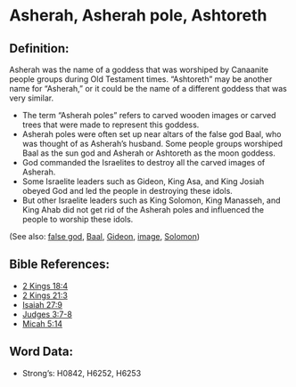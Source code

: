 # Asherah, Asherah pole, Ashtoreth

## Definition:

Asherah was the name of a goddess that was worshiped by Canaanite people groups during Old Testament times. “Ashtoreth” may be another name for “Asherah,” or it could be the name of a different goddess that was very similar.

* The term “Asherah poles” refers to carved wooden images or carved trees that were made to represent this goddess.
* Asherah poles were often set up near altars of the false god Baal, who was thought of as Asherah’s husband. Some people groups worshiped Baal as the sun god and Asherah or Ashtoreth as the moon goddess.
* God commanded the Israelites to destroy all the carved images of Asherah.
* Some Israelite leaders such as Gideon, King Asa, and King Josiah obeyed God and led the people in destroying these idols.
* But other Israelite leaders such as King Solomon, King Manasseh, and King Ahab did not get rid of the Asherah poles and influenced the people to worship these idols.

(See also: [false god](../kt/falsegod.md), [Baal](../names/baal.md), [Gideon](../names/gideon.md), [image](../other/image.md), [Solomon](../names/solomon.md))

## Bible References:

* [2 Kings 18:4](rc://en/tn/help/2ki/18/04)
* [2 Kings 21:3](rc://en/tn/help/2ki/21/03)
* [Isaiah 27:9](rc://en/tn/help/isa/27/9)
* [Judges 3:7-8](rc://en/tn/help/jdg/03/07)
* [Micah 5:14](rc://en/tn/help/mic/05/14)

## Word Data:

* Strong’s: H0842, H6252, H6253
